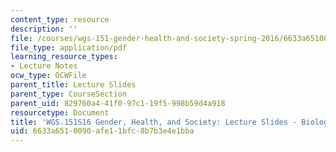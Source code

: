 ```yaml
---
content_type: resource
description: ''
file: /courses/wgs-151-gender-health-and-society-spring-2016/6633a6510090afe11bfc8b7b3e4e1bba_MITWGS_151S16_Week1.pdf
file_type: application/pdf
learning_resource_types:
- Lecture Notes
ocw_type: OCWFile
parent_title: Lecture Slides
parent_type: CourseSection
parent_uid: 829760a4-41f0-97c1-19f5-998b59d4a918
resourcetype: Document
title: 'WGS.151S16 Gender, Health, and Society: Lecture Slides - Biology, History'
uid: 6633a651-0090-afe1-1bfc-8b7b3e4e1bba
---
```

